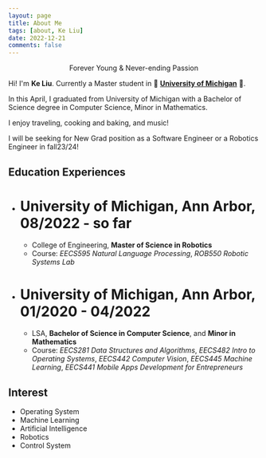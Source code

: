 ```yaml
---
layout: page
title: About Me
tags: [about, Ke Liu]
date: 2022-12-21
comments: false
---
```


<center>Forever Young & Never-ending Passion</center>


Hi! I'm **Ke Liu**. Currently a Master student in :yellow_heart: <a href="https://umich.edu/"><b>University of Michigan</b></a> :blue_heart:.

In this April, I graduated from University of Michigan with a Bachelor of Science degree in Computer Science, Minor in Mathematics.

I enjoy traveling, cooking and baking, and music!

I will be seeking for New Grad position as a Software Engineer or a Robotics Engineer in fall23/24!

## Education Experiences
- # University of Michigan, Ann Arbor, 08/2022 - so far
    * College of Engineering, **Master of Science in Robotics**
    * Course: _EECS595 Natural Language Processing_, _ROB550 Robotic Systems Lab_
- # University of Michigan, Ann Arbor, 01/2020 - 04/2022
    * LSA, **Bachelor of Science in Computer Science**, and **Minor in Mathematics**
    * Course: _EECS281 Data Structures and Algorithms_, _EECS482 Intro to Operating Systems_, _EECS442 Computer Vision_, _EECS445 Machine Learning_, _EECS441 Mobile Apps Development for Entrepreneurs_

## Interest
* Operating System
* Machine Learning
* Artificial Intelligence
* Robotics
* Control System
